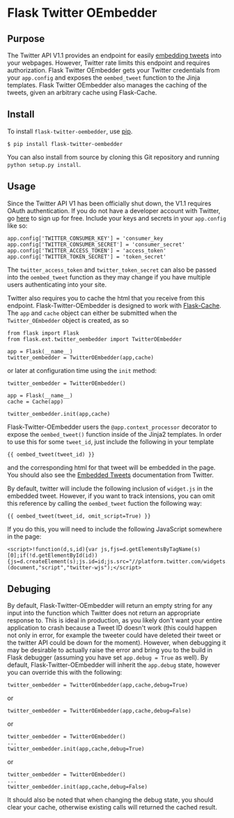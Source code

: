 Flask Twitter OEmbedder
=======================

Purpose
-------

The Twitter API V1.1 provides an endpoint for easily [embedding tweets](https://dev.twitter.com/docs/api/1.1/get/statuses/oembed) into your webpages. However, Twitter rate limits this endpoint and requires authorization. Flask Twitter OEmbedder gets your Twitter credentials from your `app.config` and exposes the `oembed_tweet` function to the Jinja templates. Flask Twitter OEmbedder also manages the caching of the tweets, given an arbitrary cache using Flask-Cache.

Install
-------

To install `flask-twitter-oembedder`, use [pip](http://pip.readthedocs.org/en/latest/).

    $ pip install flask-twitter-oembedder

You can also install from source by cloning this Git repository and running `python setup.py install`.

Usage
-----

Since the Twitter API V1 has been officially shut down, the V1.1 requires OAuth authentication. If you do not have a developer account with Twitter, go [here](https://dev.twitter.com/) to sign up for free.  Include your keys and secrets in your `app.config` like so:

    app.config['TWITTER_CONSUMER_KEY'] = 'consumer_key
    app.config['TWITTER_CONSUMER_SECRET'] = 'consumer_secret'
    app.config['TWITTER_ACCESS_TOKEN'] = 'access_token'
    app.config['TWITTER_TOKEN_SECRET'] = 'token_secret'

The `twitter_access_token` and `twitter_token_secret` can also be passed into the `oembed_tweet` function as they may change if you have multiple users authenticating into your site.

Twitter also requires you to cache the html that you receive from this endpoint. Flask-Twitter-OEmbedder is designed to work with [Flask-Cache](http://pythonhosted.org/Flask-Cache/). The `app` and `cache` object can either be submitted when the `Twitter_OEmbedder` object is created, as so

    from flask import Flask
    from flask.ext.twitter_oembedder import TwitterOEmbedder

    app = Flask(__name__)
    twitter_oembedder = TwitterOEmbedder(app,cache)

or later at configuration time using the `init` method:

    twitter_oembedder = TwitterOEmbedder()

    app = Flask(__name__)
    cache = Cache(app)

    twitter_oembedder.init(app,cache)

Flask-Twitter-OEmbedder users the `@app.context_processor` decorator to expose the `oembed_tweet()` function inside of the Jinja2 templates. In order to use this for some `tweet_id`, just include the following in your template

    {{ oembed_tweet(tweet_id) }}

and the corresponding html for that tweet will be embedded in the page.  You should also see the [Embedded Tweets](https://dev.twitter.com/docs/embedded-tweets) documentation from Twitter.

By default, twitter will include the following inclusion of `widget.js` in the embedded tweet. However, if you want to track intensions, you can omit this reference by calling the `oembed_tweet` fuction the following way:

    {{ oembed_tweet(tweet_id, omit_script=True) }}

If you do this, you will need to include the following JavaScript somewhere in the page:

    <script>!function(d,s,id){var js,fjs=d.getElementsByTagName(s)[0];if(!d.getElementById(id)){js=d.createElement(s);js.id=id;js.src="//platform.twitter.com/widgets.js";fjs.parentNode.insertBefore(js,fjs);}}(document,"script","twitter-wjs");</script>


Debuging
--------

By default, Flask-Twitter-OEmbedder will return an empty string for any input into the function which Twitter does not return an appropriate response to. This is ideal in production, as you likely don't want your entire application to crash because a Tweet ID doesn't work (this could happen not only in error, for example the tweeter could have deleted their tweet or the twitter API could be down for the moment). However, when debugging it may be desirable to actually raise the error and bring you to the build in Flask debugger (assuming you have set `app.debug = True` as well). By default, Flask-Twitter-OEmbedder will inherit the `app.debug` state, however you can override this with the following:

    twitter_oembedder = TwitterOEmbedder(app,cache,debug=True)

or

    twitter_oembedder = TwitterOEmbedder(app,cache,debug=False)

or

    twitter_oembedder = TwitterOEmbedder()
    ...
    twitter_oembedder.init(app,cache,debug=True)

or

    twitter_oembedder = TwitterOEmbedder()
    ...
    twitter_oembedder.init(app,cache,debug=False)

It should also be noted that when changing the debug state, you should clear your cache, otherwise existing calls will returned the cached result.
